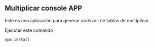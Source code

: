## Multiplicar console APP

Este es una aplicación para  generar archivos de tablas de multiplicar

Ejecutar este comando

```
npm install
```